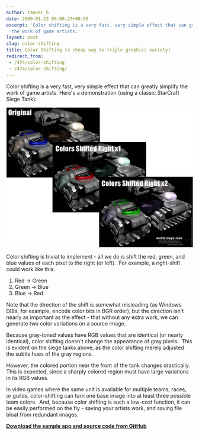 ```yaml
---
author: tanner_h
date: 2009-01-23 06:00:27+00:00
excerpt: 'Color shifting is a very fast, very simple effect that can greatly simplify
  the work of game artists.'
layout: post
slug: color-shifting
title: Color Shifting (a cheap way to triple graphics variety)
redirect_from:
 - /474/color-shifting
 - /474/color-shifting/
---
```


Color shifting is a very fast, very simple effect that can greatly simplify the work of game artists.  Here's a demonstration (using a classic StarCraft Siege Tank):

![For the record, I imagine this image is © Blizzard Entertainment...](images/color_shifting_sample.jpg)

Color shifting is trivial to implement - all we do is shift the red, green, and blue values of each pixel to the right (or left).  For example, a right-shift could work like this:

  1. Red -> Green
  2. Green -> Blue
  3. Blue -> Red

Note that the direction of the shift is somewhat misleading (as Windows DIBs, for example, encode color bits in BGR order), but the direction isn't nearly as important as the effect - that without any extra work, we can generate two color variations on a source image.

Because gray-toned values have RGB values that are identical (or nearly identical), color shifting doesn't change the appearance of gray pixels.  This is evident on the siege tanks above, as the color shifting merely adjusted the subtle hues of the gray regions.

However, the colored portion near the front of the tank changes drastically.  This is expected, since a sharply colored region must have large variations in its RGB values.

In video games where the same unit is available for multiple teams, races, or guilds, color-shifting can turn one base image into at least three possible team colors.  And, because color shifting is such a low-cost function, it can be easily performed on the fly - saving your artists work, and saving file bloat from redundant images.

**[Download the sample app and source code from GitHub](https://github.com/tannerhelland/vb6-code/tree/master/Color-shift-effect)**